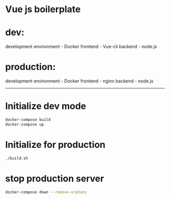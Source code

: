 # Vue js boilerplate

# dev:
development environment - Docker
frontend - Vue-cli
backend - node.js

# production:
development environment - Docker
frontend - nginx
backend - node.js

___

# Initialize dev mode
```bash
docker-compose build
docker-compose up
```

# Initialize for production
```bash
./build.sh
```

# stop production server
```bash
docker-compose down --remove-orphans
```